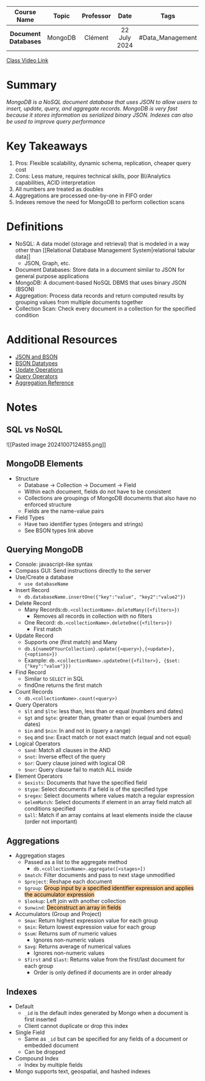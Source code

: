 |      Course Name       |  Topic  | Professor |     Date     |       Tags       |
| :--------------------: | :-----: | :-------: | :----------: | :--------------: |
| **Document Databases** | MongoDB |  Clément  | 22 July 2024 | #Data_Management |

[Class Video Link](https://learn.dsti.institute/mod/url/view.php?id=19385)

# Summary
*MongoDB is a NoSQL document database that uses JSON to allow users to insert, update, query, and aggregate records. MongoDB is very fast because it stores information as serialized binary JSON. Indexes can also be used to improve query performance*

# Key Takeaways
1. Pros: Flexible scalability, dynamic schema, replication, cheaper query cost
2. Cons: Less mature, requires technical skills, poor BI/Analytics capabilities, ACID interpretation
3. All numbers are treated as doubles
4. Aggregations are processed one-by-one in FIFO order
5. Indexes remove the need for MongoDB to perform collection scans

# Definitions
- NoSQL: A data model (storage and retrieval) that is modeled in a way other than [[Relational Database Management System|relational tabular data]]
	- JSON, Graph, etc.
- Document Databases: Store data in a document similar to JSON for general purpose applications
- MongoDB: A document-based NoSQL DBMS that uses binary JSON (BSON)
- Aggregation: Process data records and return computed results by grouping values from multiple documents together
- Collection Scan: Check every document in a collection for the specified condition

# Additional Resources
- [JSON and BSON](https://www.mongodb.com/resources/basics/json-and-bson)
- [BSON Datatypes](https://www.mongodb.com/docs/manual/reference/bson-types/)
- [Update Operations](https://www.mongodb.com/docs/manual/tutorial/update-documents/)
- [Query Operators](https://www.mongodb.com/docs/manual/reference/operator/query/)
- [Aggregation Reference](https://www.mongodb.com/docs/manual/reference/aggregation/)

# Notes
## SQL vs NoSQL
![[Pasted image 20241007124855.png]]
## MongoDB Elements
- Structure
	- Database -> Collection -> Document -> Field
	- Within each document, fields do not have to be consistent
	- Collections are groupings of MongoDB documents that also have no enforced structure
	- Fields are the name-value pairs
- Field Types
	- Have two identifier types (integers and strings)
	- See BSON types link above
## Querying MongoDB
- Console: javascript-like syntax
- Compass GUI: Send instructions directly to the server
- Use/Create a database
	- `use databaseName`
- Insert Record
	- `db.databaseName.insertOne({"key":"value", "key2":"value2"})`
- Delete Record
	- Many Records:`db.<collectionName>.deleteMany({<filters>})`
		- Removes all records in collection with no filters
	- One Record: `db.<collectionName>.deleteOne({<filters>})`
		- First match
- Update Record
	- Supports one (first match) and Many
	- `db.${nameOFYourCollection}.update({<query>},{<update>},{<options>})`
	- Example: `db.<collectionName>.updateOne({<filter>}, {$set:{"key":"value"}})`
- Find Record
	- Similar to `SELECT` in SQL
	- findOne returns the first match
- Count Records
	- `db.<collectionName>.count(<query>)`
- Query Operators
	- `$lt` and `$lte`: less than, less than or equal (numbers and dates)
	- `$gt` and `$gte`: greater than, greater than or equal (numbers and dates)
	- `$in` and `$nin`: In and not in (query a range)
	- `$eq` and `$ne`: Exact match or not exact match (equal and not equal)
- Logical Operators
	- `$and`: Match all clauses in the AND
	- `$not`: Inverse effect of the query
	- `$or`: Query clause joined with logical OR
	- `$nor`: Query clause fail to match ALL inside
- Element Operators
	- `$exists`: Documents that have the specified field
	- `$type`: Select documents if a field is of the specified type
	- `$regex`: Select documents where values match a regular expression
	- `$elemMatch`: Select documents if element in an array field  match all conditions specified
	- `$all`: Match if an array contains at least elements inside the clause (order not important)
## Aggregations
- Aggregation stages
	- Passed as a list to the aggregate method
		- `db.<collectionName>.aggregate([<stages>])`
	- `$match`: Filter documents and pass to next stage unmodified
	- `$project`: Reshape each document
	- `$group`: <mark style="background: #FFB86CA6;">Group input by a specified identifier expression and applies the accumulator expression</mark>
	- `$lookup`: Left join with another collection
	- `$unwind`: <mark style="background: #FFB86CA6;">Deconstruct an array in fields</mark>
- Accumulators (Group and Project)
	- `$max`: Return highest expression value for each group
	- `$min`: Return lowest expression value for each group
	- `$sum`: Returns sum of numeric values
		- Ignores non-numeric values
	- `$avg`: Returns average of numerical values
		- Ignores non-numeric values
	- `$first` and `$last`: Returns value from the first/last document for each group
		- Order is only defined if documents are in order already
## Indexes
- Default
	- `_id` is the default index generated by Mongo when a document is first inserted
	- Client cannot duplicate or drop this index
- Single Field
	- Same as `_id` but can be specified for any fields of a document or embedded document
	- Can be dropped
- Compound Index
	- Index by multiple fields
- Mongo supports text, geospatial, and hashed indexes